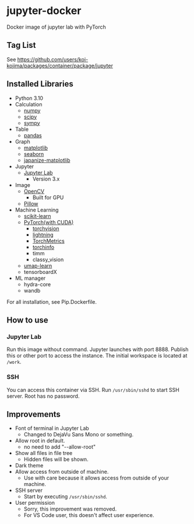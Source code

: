 # jupyter-docker

Docker image of jupyter lab with PyTorch

## Tag List

See https://github.com/users/koi-kojima/packages/container/package/jupyter

## Installed Libraries

* Python 3.10
* Calculation
  * [numpy](https://numpy.org/doc/stable/user/index.html)
  * [scipy](https://docs.scipy.org/doc/scipy/reference/)
  * [sympy](https://www.sympy.org/en/index.html)
* Table
  * [pandas](https://pandas.pydata.org/docs/index.html)
* Graph
  * [matplotlib](https://matplotlib.org/stable/api/index.html)
  * [seaborn](https://seaborn.pydata.org/)
  * [japanize-matplotlib](https://github.com/uehara1414/japanize-matplotlib)
* Jupyter
  * [Jupyter Lab](https://jupyterlab.readthedocs.io/en/stable/)
    * Version 3.x
* Image
  * [OpenCV](https://docs.opencv.org/master/)
    * Built for GPU
  * [Pillow](https://pillow.readthedocs.io/en/stable/)
* Machine Learning
  * [scikit-learn](https://scikit-learn.org/stable/user_guide.html)
  * [PyTorch(with CUDA)](https://pytorch.org/)
    * [torchvision](https://pytorch.org/vision/stable/index.html)
    * [lightning](https://www.pytorchlightning.ai/)
    * [TorchMetrics](https://torchmetrics.readthedocs.io/en/stable/)
    * [torchinfo](https://github.com/TylerYep/torchinfo)
    * timm
    * classy_vision
  * [umap-learn](https://umap-learn.readthedocs.io/en/latest/)
  * tensorboardX
* ML manager
  * hydra-core
  * wandb

For all installation, see Pip.Dockerfile.

## How to use

### Jupyter Lab

Run this image without command. Jupyter launches with port 8888.
Publish this or other port to access the instance.
The initial workspace is located at `/work`.

### SSH

You can access this container via SSH.
Run `/usr/sbin/sshd` to start SSH server.
Root has no password.

## Improvements

* Font of terminal in Jupyter Lab
  * Changed to DejaVu Sans Mono or something.
* Allow root in default.
  * no need to add "--allow-root"
* Show all files in file tree
  * Hidden files will be shown.
* Dark theme
* Allow access from outside of machine.
  * Use with care because it allows access from outside of your machine.
* SSH server
  * Start by executing `/usr/sbin/sshd`.
* User permission
  * Sorry, this improvement was removed.
  * For VS Code user, this doesn't affect user experience.
